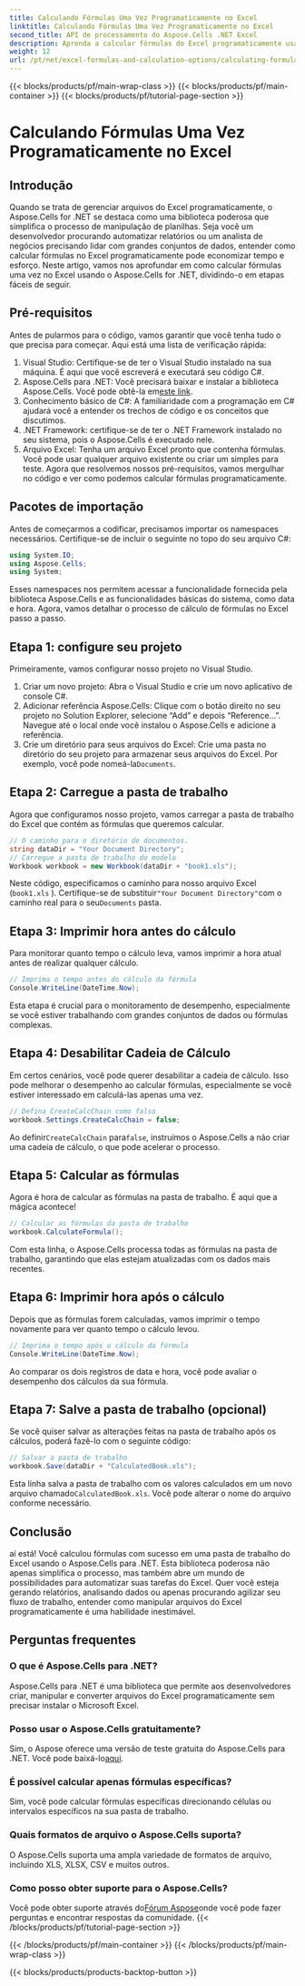 ```yaml
---
title: Calculando Fórmulas Uma Vez Programaticamente no Excel
linktitle: Calculando Fórmulas Uma Vez Programaticamente no Excel
second_title: API de processamento do Aspose.Cells .NET Excel
description: Aprenda a calcular fórmulas do Excel programaticamente usando Aspose.Cells para .NET neste tutorial passo a passo. Melhore suas habilidades de automação do Excel.
weight: 12
url: /pt/net/excel-formulas-and-calculation-options/calculating-formulas-once/
---
```


{{< blocks/products/pf/main-wrap-class >}}
{{< blocks/products/pf/main-container >}}
{{< blocks/products/pf/tutorial-page-section >}}

# Calculando Fórmulas Uma Vez Programaticamente no Excel

## Introdução
Quando se trata de gerenciar arquivos do Excel programaticamente, o Aspose.Cells for .NET se destaca como uma biblioteca poderosa que simplifica o processo de manipulação de planilhas. Seja você um desenvolvedor procurando automatizar relatórios ou um analista de negócios precisando lidar com grandes conjuntos de dados, entender como calcular fórmulas no Excel programaticamente pode economizar tempo e esforço. Neste artigo, vamos nos aprofundar em como calcular fórmulas uma vez no Excel usando o Aspose.Cells for .NET, dividindo-o em etapas fáceis de seguir.
## Pré-requisitos
Antes de pularmos para o código, vamos garantir que você tenha tudo o que precisa para começar. Aqui está uma lista de verificação rápida:
1. Visual Studio: Certifique-se de ter o Visual Studio instalado na sua máquina. É aqui que você escreverá e executará seu código C#.
2.  Aspose.Cells para .NET: Você precisará baixar e instalar a biblioteca Aspose.Cells. Você pode obtê-la em[este link](https://releases.aspose.com/cells/net/). 
3. Conhecimento básico de C#: A familiaridade com a programação em C# ajudará você a entender os trechos de código e os conceitos que discutimos.
4. .NET Framework: certifique-se de ter o .NET Framework instalado no seu sistema, pois o Aspose.Cells é executado nele.
5. Arquivo Excel: Tenha um arquivo Excel pronto que contenha fórmulas. Você pode usar qualquer arquivo existente ou criar um simples para teste.
Agora que resolvemos nossos pré-requisitos, vamos mergulhar no código e ver como podemos calcular fórmulas programaticamente.
## Pacotes de importação
Antes de começarmos a codificar, precisamos importar os namespaces necessários. Certifique-se de incluir o seguinte no topo do seu arquivo C#:
```csharp
using System.IO;
using Aspose.Cells;
using System;
```
Esses namespaces nos permitem acessar a funcionalidade fornecida pela biblioteca Aspose.Cells e as funcionalidades básicas do sistema, como data e hora.
Agora, vamos detalhar o processo de cálculo de fórmulas no Excel passo a passo.
## Etapa 1: configure seu projeto
Primeiramente, vamos configurar nosso projeto no Visual Studio.
1. Criar um novo projeto: Abra o Visual Studio e crie um novo aplicativo de console C#.
2. Adicionar referência Aspose.Cells: Clique com o botão direito no seu projeto no Solution Explorer, selecione “Add” e depois “Reference…”. Navegue até o local onde você instalou o Aspose.Cells e adicione a referência.
3.  Crie um diretório para seus arquivos do Excel: Crie uma pasta no diretório do seu projeto para armazenar seus arquivos do Excel. Por exemplo, você pode nomeá-la`Documents`.
## Etapa 2: Carregue a pasta de trabalho
Agora que configuramos nosso projeto, vamos carregar a pasta de trabalho do Excel que contém as fórmulas que queremos calcular.
```csharp
// O caminho para o diretório de documentos.
string dataDir = "Your Document Directory";
// Carregue a pasta de trabalho do modelo
Workbook workbook = new Workbook(dataDir + "book1.xls");
```
Neste código, especificamos o caminho para nosso arquivo Excel (`book1.xls` ). Certifique-se de substituir`"Your Document Directory"`com o caminho real para o seu`Documents` pasta.
## Etapa 3: Imprimir hora antes do cálculo
Para monitorar quanto tempo o cálculo leva, vamos imprimir a hora atual antes de realizar qualquer cálculo.
```csharp
// Imprima o tempo antes do cálculo da fórmula
Console.WriteLine(DateTime.Now);
```
Esta etapa é crucial para o monitoramento de desempenho, especialmente se você estiver trabalhando com grandes conjuntos de dados ou fórmulas complexas.
## Etapa 4: Desabilitar Cadeia de Cálculo
Em certos cenários, você pode querer desabilitar a cadeia de cálculo. Isso pode melhorar o desempenho ao calcular fórmulas, especialmente se você estiver interessado em calculá-las apenas uma vez.
```csharp
// Defina CreateCalcChain como falso
workbook.Settings.CreateCalcChain = false;
```
 Ao definir`CreateCalcChain` para`false`, instruímos o Aspose.Cells a não criar uma cadeia de cálculo, o que pode acelerar o processo.
## Etapa 5: Calcular as fórmulas
Agora é hora de calcular as fórmulas na pasta de trabalho. É aqui que a mágica acontece!
```csharp
// Calcular as fórmulas da pasta de trabalho
workbook.CalculateFormula();
```
Com esta linha, o Aspose.Cells processa todas as fórmulas na pasta de trabalho, garantindo que elas estejam atualizadas com os dados mais recentes.
## Etapa 6: Imprimir hora após o cálculo
Depois que as fórmulas forem calculadas, vamos imprimir o tempo novamente para ver quanto tempo o cálculo levou.
```csharp
// Imprima o tempo após o cálculo da fórmula
Console.WriteLine(DateTime.Now);
```
Ao comparar os dois registros de data e hora, você pode avaliar o desempenho dos cálculos da sua fórmula.
## Etapa 7: Salve a pasta de trabalho (opcional)
Se você quiser salvar as alterações feitas na pasta de trabalho após os cálculos, poderá fazê-lo com o seguinte código:
```csharp
// Salvar a pasta de trabalho
workbook.Save(dataDir + "CalculatedBook.xls");
```
 Esta linha salva a pasta de trabalho com os valores calculados em um novo arquivo chamado`CalculatedBook.xls`. Você pode alterar o nome do arquivo conforme necessário.

## Conclusão
aí está! Você calculou fórmulas com sucesso em uma pasta de trabalho do Excel usando o Aspose.Cells para .NET. Esta biblioteca poderosa não apenas simplifica o processo, mas também abre um mundo de possibilidades para automatizar suas tarefas do Excel. Quer você esteja gerando relatórios, analisando dados ou apenas procurando agilizar seu fluxo de trabalho, entender como manipular arquivos do Excel programaticamente é uma habilidade inestimável.
## Perguntas frequentes
### O que é Aspose.Cells para .NET?
Aspose.Cells para .NET é uma biblioteca que permite aos desenvolvedores criar, manipular e converter arquivos do Excel programaticamente sem precisar instalar o Microsoft Excel.
### Posso usar o Aspose.Cells gratuitamente?
 Sim, o Aspose oferece uma versão de teste gratuita do Aspose.Cells para .NET. Você pode baixá-lo[aqui](https://releases.aspose.com/).
### É possível calcular apenas fórmulas específicas?
Sim, você pode calcular fórmulas específicas direcionando células ou intervalos específicos na sua pasta de trabalho.
### Quais formatos de arquivo o Aspose.Cells suporta?
O Aspose.Cells suporta uma ampla variedade de formatos de arquivo, incluindo XLS, XLSX, CSV e muitos outros.
### Como posso obter suporte para o Aspose.Cells?
 Você pode obter suporte através do[Fórum Aspose](https://forum.aspose.com/c/cells/9)onde você pode fazer perguntas e encontrar respostas da comunidade.
{{< /blocks/products/pf/tutorial-page-section >}}

{{< /blocks/products/pf/main-container >}}
{{< /blocks/products/pf/main-wrap-class >}}

{{< blocks/products/products-backtop-button >}}
